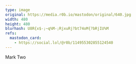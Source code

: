 ```yaml
---
type: image
original: https://media.r0b.io/mastodon/original/640.jpg
width: 480
height: 480
blurhash: U8R{x$-;~q%M-;RjxuRj?bt74oM{?bRjIU%M
refs:
  mastodon_card:
    - https://social.lol/@r0b/114955302855124540
---
```


Mark Two
